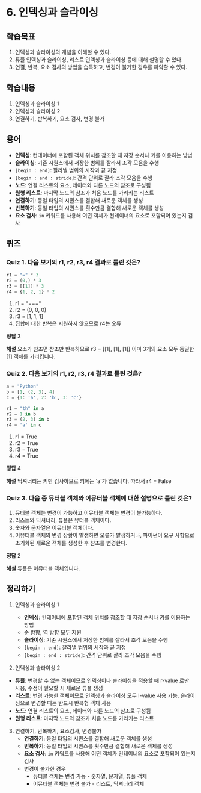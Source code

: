 # 6. 인덱싱과 슬라이싱

## 학습목표

1. 인덱싱과 슬라이싱의 개념을 이해할 수 있다.
2. 튜플 인덱싱과 슬라이싱, 리스트 인덱싱과 슬라이싱 등에 대해 설명할 수 있다.
3. 연결, 반복, 요소 검사의 방법을 습득하고, 변경이 불가한 경우를 파악할 수 있다.



## 학습내용

1. 인덱싱과 슬라이싱 1
2. 인덱싱과 슬라이싱 2
3. 연결하기, 반복하기, 요소 검사, 변경 불가



## 용어

- **인덱싱**: 컨테이너에 포함된 객체 위치를 참조할 때 저장 순서나 키를 이용하는 방법
- **슬라이싱**: 기존 시퀀스에서 저장한 범위를 잘라서 조각 모음을 수행
- `[begin : end]`: 잘라낼 범위의 시작과 끝 지정
- `[begin : end : stride]`: 간격 단위로 잘라 조각 모음을 수행
- **노드**: 연결 리스트의 요소, 데이터와 다른 노드의 참조로 구성됨
- **원형 리스트**: 마지막 노드의 참조가 처음 노드를 가리키는 리스트
- **연결하기**: 동일 타입의 시퀀스를 결합해 새로운 객체를 생성
- **반복하기**: 동일 타입의 시퀀스를 횟수만큼 결합해 새로운 객체를 생성
- **요소 검사**: `in` 키워드를 사용해 어떤 객체가 컨테이너의 요소로 포함되어 있는지 검사



## 퀴즈

### Quiz 1. 다음 보기의 r1, r2, r3, r4 결과로 틀린 것은?

```python
r1 = "=" * 3
r2 = (0,) * 3
r3 = [[1]] * 3
r4 = {1, 2, 1} * 2
```

1. r1 = "==="
2. r2 = (0, 0, 0)
3. r3 = [1, 1, 1]
4. 집합에 대한 반복은 지원하지 않으므로 r4는 오류



**정답** 3

**해설** 요소가 참조면 참조만 반복하므로 r3 = [[1], [1], [1]] 이며 3개의 요소 모두 동일한 [1] 객체를 가리킵니다. 



### Quiz 2. 다음 보기의 r1, r2, r3, r4 결과로 틀린 것은?

```python
a = "Python"
b = [1, (2, 3), 4]
c = {1: 'a', 2: 'b', 3: 'c'}

r1 = "th" in a
r2 = 1 in b
r3 = (2, 3) in b
r4 = 'a' in c
```

1. r1 = True
2. r2 = True
3. r3 = True
4. r4 = True



**정답** 4

**해설** 딕셔너리는 키만 검사하므로 키에는 'a'가 없습니다. 따라서 r4 = False



### Quiz 3. 다음 중 뮤터블 객체와 이뮤터블 객체에 대한 설명으로 틀린 것은?

1. 뮤터블 객체는 변경이 가능하고 이뮤터블 객체는 변경이 불가능하다.
2. 리스트와 딕셔너리, 튜플은 뮤터블 객체이다.
3. 숫자와 문자열은 이뮤터블 객체이다.
4. 이뮤터블 객체의 변경 상황이 발생하면 오류가 발생하거나, 파이썬이 요구 사항으로 초기화된 새로운 객체를 생성한 후 참조를 변경한다.

**정답** 2

**해설** 튜플은 이뮤터블 객체입니다.



## 정리하기

1. 인덱싱과 슬라이싱 1

   - **인덱싱**: 컨테이너에 포함된 객체 위치를 참조할 때 저장 순서나 키를 이용하는 방법
   - 순 방향, 역 방향 모두 지원
   - **슬라이싱**: 기존 시퀀스에서 저장한 범위를 잘라서 조각 모음을 수행
   - `[begin : end]`: 잘라낼 범위의 시작과 끝 지정
   - `[begin : end : stride]`: 간격 단위로 잘라 조각 모음을 수행

   

2.  인덱싱과 슬라이싱 2

   - **튜플**: 변경할 수 없는 객체이므로 인덱싱이나 슬라이싱을 적용할 때 r-value 로만 사용, 수정이 필요할 시 새로운 튜플 생성
   - **리스트**: 변경 가능한 객체이므로 인덱싱과 슬라이싱 모두 l-value 사용 가능, 슬라이싱으로 변경할 때는 반드시 반복형 객체 사용
   - **노드**: 연결 리스트의 요소, 데이터와 다른 노드의 참조로 구성됨
   - **원형 리스트**: 마지막 노드의 참조가 처음 노드를 가리키는 리스트



3. 연결하기, 반복하기, 요소검사, 변경불가
   - **연결하기**: 동일 타입의 시퀀스를 결합해 새로운 객체를 생성
   - **반복하기**: 동일 타입의 시퀀스를 횟수만큼 결합해 새로운 객체를 생성
   - **요소 검사**: `in` 키워드를 사용해 어떤 객체가 컨테이너의 요소로 포함되어 있는지 검사
   - 변경이 불가한 경우
     - 뮤터블 객체는 변경 가능 - 숫자열, 문자열, 튜플 객체
     - 이뮤터블 객체는 변경 불가 - 리스트, 딕셔너리 객체

